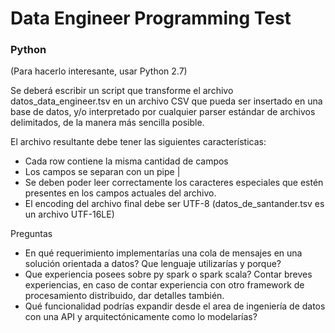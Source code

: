 # Data Engineer Programming Test

### Python 
(Para hacerlo interesante, usar Python 2.7)

Se deberá escribir un script que transforme el archivo datos_data_engineer.tsv en un archivo CSV que pueda ser insertado en una base de datos, y/o interpretado por cualquier parser estándar de archivos delimitados, de la manera más sencilla posible.

El archivo resultante debe tener las siguientes características:
* Cada row contiene la misma cantidad de campos
* Los campos se separan con un pipe |
* Se deben poder leer correctamente los caracteres especiales que estén presentes en los campos actuales del archivo. 
* El encoding del archivo final debe ser UTF-8 (datos_de_santander.tsv es un archivo UTF-16LE)

Preguntas
* En qué requerimiento implementarías una cola de mensajes en una solución orientada a datos?  Que lenguaje utilizarías y porque?
* Que experiencia posees sobre py spark o spark scala? Contar breves experiencias, en caso de contar experiencia con otro framework de procesamiento distribuido, dar detalles también.
* Qué funcionalidad podrías expandir desde el area de ingeniería de datos con una API y arquitectónicamente como lo modelarías?

